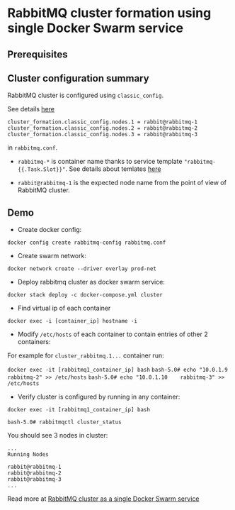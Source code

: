 # RabbitMQ cluster formation using single Docker Swarm service

## Prerequisites

## Cluster configuration summary

RabbitMQ cluster is configured using `classic_config`.

See details [here](https://www.rabbitmq.com/configure.html#config-file)

```
cluster_formation.classic_config.nodes.1 = rabbit@rabbitmq-1
cluster_formation.classic_config.nodes.2 = rabbit@rabbitmq-2
cluster_formation.classic_config.nodes.3 = rabbit@rabbitmq-3
```

in `rabbitmq.conf`.

- `rabbitmq-*` is container name thanks to service template `"rabbitmq-{{.Task.Slot}}"`. See details about temlates [here](https://docs.docker.com/engine/swarm/services/#create-services-using-templates)

- `rabbit@rabbitmq-1` is the expected node name from the point of view of RabbitMQ cluster.

## Demo

- Create docker config: 

`docker config create rabbitmq-config rabbitmq.conf`

- Create swarm network:

`docker network create --driver overlay prod-net`

- Deploy rabbitmq cluster as docker swarm service:

`docker stack deploy -c docker-compose.yml cluster`

- Find virtual ip of each container

`docker exec -i [container_ip] hostname -i`

- Modify `/etc/hosts` of each container to contain entries of other 2 containers:

For example for `cluster_rabbitmq.1...` container run:

`docker exec -it [rabbitmq1_container_ip] bash`
`bash-5.0# echo "10.0.1.9    rabbitmq-2" >> /etc/hosts`
`bash-5.0# echo "10.0.1.10    rabbitmq-3" >> /etc/hosts`

- Verify cluster is configured by running in any container:

`docker exec -it [rabbitmq1_container_ip] bash`

`bash-5.0# rabbitmqctl cluster_status`

You should see 3 nodes in cluster:

```
...
Running Nodes

rabbit@rabbitmq-1
rabbit@rabbitmq-2
rabbit@rabbitmq-3
...
```

Read more at [RabbitMQ cluster as a single Docker Swarm service](https://www.rokpoto.com/rabbitmq-cluster-single-docker-swarm-service/)

